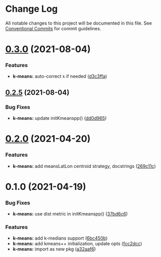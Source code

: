 # Change Log

All notable changes to this project will be documented in this file.
See [Conventional Commits](https://conventionalcommits.org) for commit guidelines.

# [0.3.0](https://github.com/thi-ng/umbrella/compare/@thi.ng/k-means@0.2.5...@thi.ng/k-means@0.3.0) (2021-08-04)


### Features

* **k-means:** auto-correct `k` if needed ([d3c3ffa](https://github.com/thi-ng/umbrella/commit/d3c3ffa768bdebe67843c8094af1fe7a9bc524ed))





## [0.2.5](https://github.com/thi-ng/umbrella/compare/@thi.ng/k-means@0.2.4...@thi.ng/k-means@0.2.5) (2021-08-04)


### Bug Fixes

* **k-means:** update initKmeanspp() ([dd0d965](https://github.com/thi-ng/umbrella/commit/dd0d9654b1aacce8a4bbbd921f2ce44d0eaa276a))





# [0.2.0](https://github.com/thi-ng/umbrella/compare/@thi.ng/k-means@0.1.0...@thi.ng/k-means@0.2.0) (2021-04-20)


### Features

* **k-means:** add meansLatLon centroid strategy, docstrings ([269c11c](https://github.com/thi-ng/umbrella/commit/269c11c10907351d98acfb929af5036a23a2e5c3))





# 0.1.0 (2021-04-19)


### Bug Fixes

* **k-means:** use dist metric in initKmeanspp() ([37bd6c6](https://github.com/thi-ng/umbrella/commit/37bd6c6ae062f903cea05bd6ce9d42e97aa5dbd9))


### Features

* **k-means:** add k-medians support ([6bc450b](https://github.com/thi-ng/umbrella/commit/6bc450b95e1ed93ab18a9045ce1d4ba324a61eb3))
* **k-means:** add kmeans++ initialization, update opts ([fcc2dcc](https://github.com/thi-ng/umbrella/commit/fcc2dcc9624dc77e99dc69bd54c466ea0d1f3988))
* **k-means:** import as new pkg ([a32aaf6](https://github.com/thi-ng/umbrella/commit/a32aaf63b703993adfb61766e36f9817aae1ed62))
